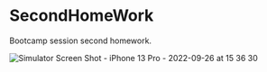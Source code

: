 # SecondHomeWork
Bootcamp session second homework.

![Simulator Screen Shot - iPhone 13 Pro - 2022-09-26 at 15 36 30](https://user-images.githubusercontent.com/38655492/192277823-37edf36e-282a-45d0-9781-fabe7ed219b3.png)

